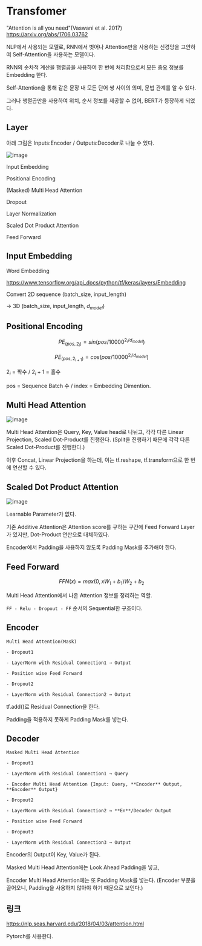 # Transfomer
"Attention is all you need"(Vaswani et al. 2017)
https://arxiv.org/abs/1706.03762

NLP에서 사용되는 모델로, RNN에서 벗어나 Attention만을 사용하는 신경망을 고안하여 Self-Attention을 사용하는 모델이다.

RNN의 순차적 계산을 행렬곱을 사용하여 한 번에 처리함으로써 모든 중요 정보를 Embedding 한다.

Self-Attention을 통해 같은 문장 내 모든 단어 쌍 사이의 의미, 문법 관계를 알 수 있다.

그러나 행렬곱만을 사용하여 위치, 순서 정보를 제공할 수 없어, BERT가 등장하게 되었다.

## Layer
아래 그림은 Inputs:Encoder / Outputs:Decoder로 나눌 수 있다.

![image](https://user-images.githubusercontent.com/66259854/93798739-1e6e2a00-fc79-11ea-8a00-5d9fbf9467e4.png)

Input Embedding

Positional Encoding

(Masked) Multi Head Attention

Dropout

Layer Normalization

Scaled Dot Product Attention

Feed Forward

## Input Embedding
Word Embedding

https://www.tensorflow.org/api_docs/python/tf/keras/layers/Embedding

Convert 2D sequence (batch_size, input_length)

→ 3D (batch_size, input_length, $d_{model}$)

## Positional Encoding
$$PE_{(pos,2_i)}=sin(pos/10000^{2_i/d_{model}})$$

$$PE_{(pos,2_{i+1})}=cos(pos/10000^{2_i/d_{model}})$$

$2_i$ = 짝수 / $2_i+1$ = 홀수

pos = Sequence Batch 수 / index = Embedding Dimention.

## Multi Head Attention
![image](https://user-images.githubusercontent.com/66259854/93799274-e6b3b200-fc79-11ea-8d2b-5a962887f66c.png)

Multi Head Attention은 Query, Key, Value head로 나뉘고, 각각 다른 Linear Projection, Scaled Dot-Product를 진행한다. (Split을 진행하기 때문에 각각 다른 Scaled Dot-Product를 진행한다.)

이후 Concat, Linear Projection을 하는데, 이는 tf.reshape, tf.transform으로 한 번에 연산할 수 있다.

## Scaled Dot Product Attention
![image](https://user-images.githubusercontent.com/66259854/93799283-ea473900-fc79-11ea-908f-d70f6f3d22f4.png)

Learnable Parameter가 없다.

기존 Additive Attention은 Attention score를 구하는 구간에 Feed Forward Layer가 있지만, Dot-Product 연산으로 대체하였다.

Encoder에서 Padding을 사용하지 않도록 Padding Mask를 추가해야 한다.

## Feed Forward
$$FFN(x)=max(0, xW_1+b_1)W_2+b_2$$

Multi Head Attention에서 나온 Attention 정보를 정리하는 역할.

`FF - Relu - Dropout - FF` 순서의 Sequential한 구조이다.

## Encoder
`Multi Head Attention(Mask)`

`- Dropout1`

`- LayerNorm with Residual Connection1 → Output`

`- Position wise Feed Forward`

`- Dropout2`

`- LayerNorm with Residual Connection2 → Output`

tf.add()로 Residual Connection을 한다.

Padding을 적용하지 못하게 Padding Mask를 넣는다.

## Decoder
`Masked Multi Head Attention`

`- Dropout1`

`- LayerNorm with Residual Connection1 → Query`

`- Encoder Multi Head Attention
{Input: Query, **Encoder** Output, **Encoder** Output}`

`- Dropout2`

`- LayerNorm with Residual Connection2 → **En**/Decoder Output`

`- Position wise Feed Forward`

`- Dropout3`

`- LayerNorm with Residual Connection3 → Output`

Encoder의 Output이 Key, Value가 된다.

Masked Multi Head Attention에는 Look Ahead Padding을 넣고,

Encoder Multi Head Attention에는 또 Padding Mask를 넣는다. (Encoder 부분을 끌어오니, Padding을 사용하지 않아야 하기 때문으로 보인다.)

## 링크
https://nlp.seas.harvard.edu/2018/04/03/attention.html

Pytorch를 사용한다.
